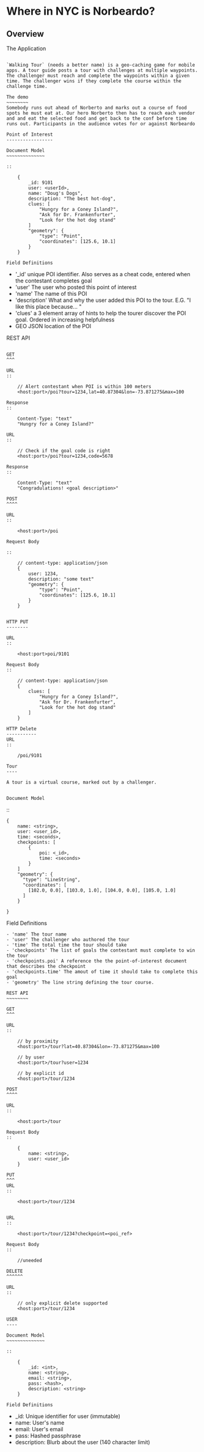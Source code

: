 Where in NYC is Norbeardo?
==========================

Overview
--------

The Application
~~~~~~~~~~~~~~~

`Walking Tour` (needs a better name) is a geo-caching game for mobile apps. A tour guide posts a tour with challenges at multiple waypoints.  The challenger must reach and complete the waypoints within a given time. The challenger wins if they complete the course within the challenge time.

The demo
~~~~~~~~
Somebody runs out ahead of Norberto and marks out a course of food spots he must eat at. Our hero Norberto then has to reach each vendor and and eat the selected food and get back to the conf before time runs out. Participants in the audience votes for or against Norbeardo

Point of Interest
-----------------

Document Model
~~~~~~~~~~~~~~

::

    {
        _id: 9101
        user: <userId>,
        name: "Doug's Dogs",
        description: "The best hot-dog",
        clues: [
            "Hungry for a Coney Island?",
            "Ask for Dr. Frankenfurter",
            "Look for the hot dog stand"
        ]
        "geometry": {
            "type": "Point",
            "coordinates": [125.6, 10.1]
        }
    }

Field Definitions
~~~~~~~~~~~~~~~~~
- '_id' unique POI identifier. Also serves as a cheat code, entered when the contestant completes goal
- 'user' The user who posted this point of interest
- 'name' The name of this POI
- 'description' What and why the user added this POI to the tour. E.G. "I like this place because... "
- 'clues' a 3 element array of hints to help the tourer discover the POI goal. Ordered in increasing helpfulness
- GEO JSON location of the POI


REST API
~~~~~~~~

GET
^^^

URL 
:: 

    // Alert contestant when POI is within 100 meters
    <host:port>/poi?tour=1234,lat=40.87304&lon=-73.871275&max=100

Response
::

    Content-Type: "text"
    "Hungry for a Coney Island?"

URL 
:: 

    // Check if the goal code is right
    <host:port>/poi?tour=1234,code=5678

Response
::

    Content-Type: "text"
    "Congradulations! <goal description>"

POST 
^^^^

URL
::

    <host:port>/poi

Request Body

::

    // content-type: application/json
    {
        user: 1234,
        description: "some text"
        "geometry": {
            "type": "Point",
            "coordinates": [125.6, 10.1]
        }
    }


HTTP PUT
--------

URL
::
    
    <host:port>poi/9101

Request Body
::

    // content-type: application/json
    {
        clues: [
            "Hungry for a Coney Island?",
            "Ask for Dr. Frankenfurter",
            "Look for the hot dog stand"
        ] 
    }

HTTP Delete
-----------
URL
::

    /poi/9101

Tour
----

A tour is a virtual course, marked out by a challenger. 


Document Model
~~~~~~~~~~~~~~

::

    {
        name: <string>,
        user: <user_id>,
        time: <seconds>,
        checkpoints: [
            { 
                poi: <_id>,
                time: <seconds> 
            }   
        ]
        "geometry": {
          "type": "LineString",
          "coordinates": [
            [102.0, 0.0], [103.0, 1.0], [104.0, 0.0], [105.0, 1.0]
          ]
        }
        
    }

Field Definitions
~~~~~~~~~~~~~~~~~
- 'name' The tour name
- 'user' The challenger who authored the tour
- 'time' The total time the tour should take
- 'checkpoints' The list of goals the contestant must complete to win the tour
- 'checkpoints.poi' A reference the the point-of-interest document that describes the checkpoint
- 'checkpoints.time' The amout of time it should take to complete this goal
- 'geometry' The line string defining the tour course.

REST API
~~~~~~~~

GET
^^^

URL 
::

    // by proximity 
    <host:port>/tour?lat=40.87304&lon=-73.871275&max=100

    // by user
    <host:port>/tour?user=1234

    // by explicit id
    <host:port>/tour/1234

POST
^^^^

URL
::
    
    <host:port>/tour

Request Body
::

    {
        name: <string>,
        user: <user_id>
    }  

PUT
^^^
URL
::

    <host:port>/tour/1234


URL
::

    <host:port>/tour/1234?checkpoint=<poi_ref>
    
Request Body
::

    //uneeded 

DELETE
^^^^^^

URL
::

    // only explicit delete supported
    <host:port>/tour/1234

USER
----

Document Model
~~~~~~~~~~~~~~

:: 
    
    {
        _id: <int>,
        name: <string>,
        email: <string>,
        pass: <hash>,
        description: <string>
    }

Field Definitions
~~~~~~~~~~~~~~~~~
- _id: Unique identifier for user (immutable)
- name: User's name 
- email: User's email
- pass: Hashed passphrase
- description: Blurb about the user (140 character limit)